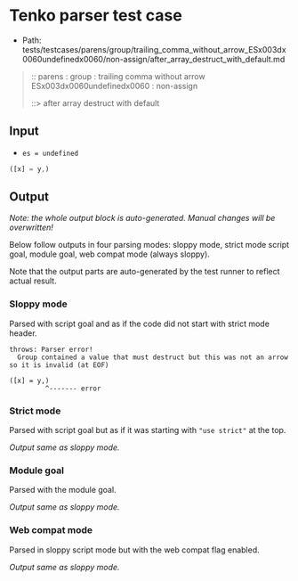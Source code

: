 # Tenko parser test case

- Path: tests/testcases/parens/group/trailing_comma_without_arrow_ESx003dx0060undefinedx0060/non-assign/after_array_destruct_with_default.md

> :: parens : group : trailing comma without arrow ESx003dx0060undefinedx0060 : non-assign
>
> ::> after array destruct with default

## Input

- `es = undefined`

`````js
([x] = y,)
`````

## Output

_Note: the whole output block is auto-generated. Manual changes will be overwritten!_

Below follow outputs in four parsing modes: sloppy mode, strict mode script goal, module goal, web compat mode (always sloppy).

Note that the output parts are auto-generated by the test runner to reflect actual result.

### Sloppy mode

Parsed with script goal and as if the code did not start with strict mode header.

`````
throws: Parser error!
  Group contained a value that must destruct but this was not an arrow so it is invalid (at EOF)

([x] = y,)
         ^------- error
`````

### Strict mode

Parsed with script goal but as if it was starting with `"use strict"` at the top.

_Output same as sloppy mode._

### Module goal

Parsed with the module goal.

_Output same as sloppy mode._

### Web compat mode

Parsed in sloppy script mode but with the web compat flag enabled.

_Output same as sloppy mode._
